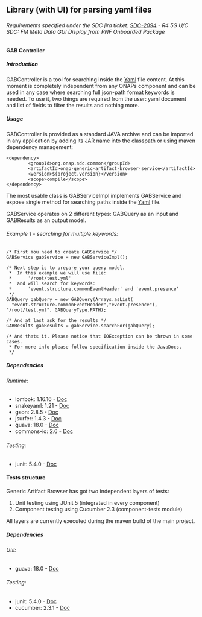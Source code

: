 ## Library (with UI) for parsing yaml files

###### Requirements specified under the SDC jira ticket: [SDC-2094](https://jira.onap.org/browse/SDC-2094) - R4 5G U/C SDC: FM Meta Data GUI Display from PNF Onboarded Package

#### GAB Controller

##### Introduction
GABController is a tool for searching inside the [Yaml](https://yaml.org/) file content. At this moment is completely independent from any ONAPs component and can be used in any case where searching full json-path format keywords is needed. To use it, two things are required from the user: yaml document and list of fields to filter the results and nothing more. 

##### Usage
GABController is provided as a standard JAVA archive and can be imported in any application by adding its JAR name into the classpath or using maven dependency management:
```
<dependency>
        <groupId>org.onap.sdc.common</groupId>
        <artifactId>onap-generic-artifact-browser-service</artifactId>
        <version>${project.version}</version>
        <scope>compile</scope>
</dependency>
```
The most usable class is GABServiceImpl implements GABService and expose single method for searching paths inside the [Yaml](https://yaml.org/) file.

GABService operates on 2 different types: GABQuery as an input and GABResults as an output model.
###### Example 1 - searching for multiple keywords:
```
/* First You need to create GABService */
GABService gabService = new GABServiceImpl();

/* Next step is to prepare your query model.
 *  In this example we will use file: 
 *      '/root/test.yml' 
 *  and will search for keywords: 
 *      'event.structure.commonEventHeader' and 'event.presence' 
 */
GABQuery gabQuery = new GABQuery(Arrays.asList(
  "event.structure.commonEventHeader","event.presence"), "/root/test.yml", GABQueryType.PATH);    

/* And at last ask for the results */
GABResults gabResults = gabService.searchFor(gabQuery); 

/* And thats it. Please notice that IOException can be thrown in some cases.
 * For more info please follow specification inside the JavaDocs. 
 */    
``` 
##### Dependencies

###### Runtime:
- lombok: 1.16.16 - [Doc](https://projectlombok.org/features/all)
- snakeyaml: 1.21 - [Doc](https://bitbucket.org/asomov/snakeyaml)
- gson: 2.8.5 - [Doc](https://github.com/google/gson)
- jsurfer: 1.4.3 - [Doc](https://github.com/jsurfer/JsonSurfer)
- guava: 18.0 - [Doc](https://github.com/google/guava/wiki/Release18)
- commons-io: 2.6 - [Doc](https://commons.apache.org/proper/commons-io/)

###### Testing:    
- junit: 5.4.0 - [Doc](https://junit.org/junit5/docs/current/api/)

#### Tests structure
Generic Artifact Browser has got two independent layers of tests:
1. Unit testing using JUnit 5 (integrated in every component)
2. Component testing using Cucumber 2.3 (component-tests module) 

All layers are currently executed during the maven build of the main project.

##### Dependencies

###### Util:
- guava: 18.0 - [Doc](https://github.com/google/guava/wiki/Release18)

###### Testing:    
- junit: 5.4.0 - [Doc](https://junit.org/junit5/docs/current/api/)
- cucumber: 2.3.1 - [Doc](https://docs.cucumber.io/)